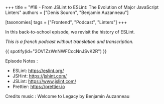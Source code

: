 +++
title = "#18 - From JSLint to ESLint: The Evolution of Major JavaScript Linters"
authors = ["Denis Souron", "Benjamin Auzanneau"]

[taxonomies]
tags = ["Frontend", "Podcast", "Linters"]
+++

In this back-to-school episode, we revisit the history of ESLint.

<!-- more -->

_This is a french podcast without translation and transcription._

{{ spotify(id="2OV1ZzWnNWFCccNnJSvK2R") }}

Episode Notes :

- ESLint: https://eslint.org/
- JSHint: https://jshint.com/
- JSLint: https://www.jslint.com/
- Prettier: https://prettier.io

Credits music : Welcome to Legacy by Benjamin Auzanneau
